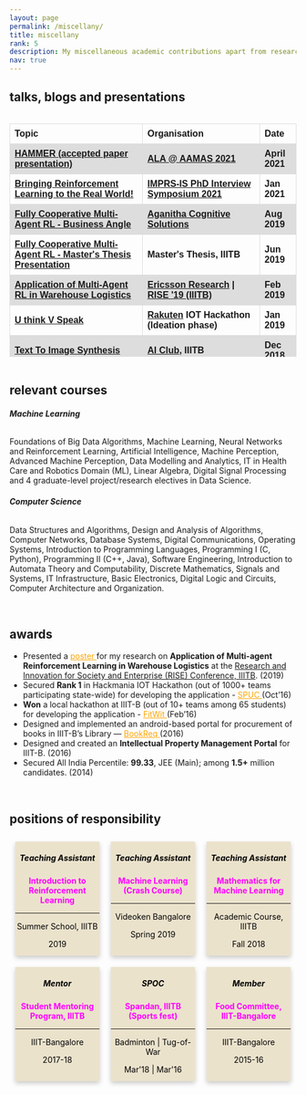 ```yaml
---
layout: page
permalink: /miscellany/
title: miscellany
rank: 5
description: My miscellaneous academic contributions apart from research. 
nav: true
--- 
```


<style>
table {
  font-family: arial, sans-serif;
  /* border-collapse: collapse; */
  width: 100%;
}
td, th {
  border: 1px solid #dddddd;
  text-align: left;
  padding: 8px;
}

tr:nth-child(even) {
  background-color: #dddddd;
}
</style>

## talks, blogs and presentations 


<div style="width:100%;height:425px;overflow:auto;">

<table>

<tr>
    <th><b>Topic</b></th>
    <th><b>Organisation</b></th>
    <th><b>Date</b></th>
</tr>

<tr>
    <th><a href="https://www.dropbox.com/s/jxu3riy0jxgar22/HAMMER___ALA_Presentation.pdf?dl=0">HAMMER (accepted paper presentation)</a></th>
    <th><a href="https://ala2021.vub.ac.be/">ALA @ AAMAS 2021</a></th>
    <th>April 2021</th>
</tr>

<tr>
    <th><a href="https://www.dropbox.com/s/i2l1ebve154mxsm/Bringing_RL_to_the_Real_World.pdf?dl=0">Bringing Reinforcement Learning to the Real World!</a></th>
    <th><a href="https://imprs.is.mpg.de/program">IMPRS-IS PhD Interview Symposium 2021</a></th>
    <th>Jan 2021</th>
</tr>

<tr>
    <th><a href="https://www.dropbox.com/s/8ti5swd2yzvn5du/Master's Thesis - Business Angle.pdf?dl=0">Fully Cooperative Multi-Agent RL - Business Angle</a></th>
    <th><a href="https://imprs.is.mpg.de/program">Aganitha Cognitive Solutions</a></th>
    <th>Aug 2019</th>
</tr>

<tr>
    <th><a href="https://www.dropbox.com/s/piu9ejewd6isse5/thesis_ppt.pdf?dl=0">Fully Cooperative Multi-Agent RL - Master's Thesis Presentation</a></th>
    <th>Master's Thesis, IIITB</th>
    <th>Jun 2019</th>
</tr>

<tr>
    <th><a href="https://www.dropbox.com/s/yshx7wxb1aj91pt/Application%20of%20MARL%20in%20Warehouse%20Logistics.pdf?dl=0">Application of Multi-Agent RL in Warehouse Logistics</a></th>
    <th><a href="https://www.ericsson.com/en">Ericsson Research</a> | <a href="https://www.iiitb.ac.in/news-events/rise-2019#:~:text=4%3A53%20PM-,IIITB,Information%20Technology%20Bangalore%20(IIITB).">RISE '19 (IIITB)</a></th>
    <th>Feb 2019</th>
</tr>

<tr>
    <th><a href="https://www.dropbox.com/s/au6io7y1miza7te/U%20Think%20V%20Speak.pdf?dl=0">U think V Speak</a></th>
    <th><a href="https://www.rakuten.com/">Rakuten</a> IOT Hackathon (Ideation phase)</th>
    <th>Jan 2019</th>
</tr>

<tr>
    <th><a href="https://medium.com/datadriveninvestor/text-to-image-synthesis-6e5de1bf86ec">Text To Image Synthesis</a></th>
    <th><a href="https://medium.com/ai-club-iiitb">AI Club</a>, IIITB</th>
    <th>Dec 2018</th>
</tr>

<tr>
    <th><a href="https://medium.com/@aiclubiiitb">Hands-on Session on Getting Started with Implementing RL</a></th>
    <th><a href="https://medium.com/ai-club-iiitb">AI Club</a>, IIITB</th>
    <th>Nov 2018</th>
</tr>

<tr>
    <th><a href="https://www.dropbox.com/s/8pmypde3zzu5sug/DCGAN%20presentation.pdf?dl=0">Deep Convolutional GAN</a></th>
    <th>Research Elective, IIITB (<a style="color:orange" href="https://scholar.google.com/citations?user=tVEF11EAAAAJ&hl=en">Prof. Dinesh Babu J</a>)</th>
    <th>Nov 2018</th>
</tr>

<tr>
    <th><a href="https://www.dropbox.com/s/t3622ztxk1vmajc/A%20Comprehensive%20Survey%20of%20Multi-Agent%20Reinforcement%20Learning.pdf?dl=0">A Comprehensive Survey of Multi-Agent RL</a></th>
    <th>Research Elective, IIITB (<a style="color:orange" href="https://www.iiitb.ac.in/faculty/g-srinivasaraghavan">Prof. GS Raghavan</a>)</th>
    <th>Oct 2018</th>
</tr> 

<tr>
    <th><a href="https://medium.com/ai-club-iiitb/introduction-to-reinforcement-learning-7ab7797dd68b">Introduction to Reinforcement Learning</a></th>
    <th><a href="https://medium.com/ai-club-iiitb">AI Club</a>, IIITB</th>
    <th>Sept 2018</th>
</tr>

<tr>
    <th><a href="https://www.dropbox.com/s/gi795t75octnamp/Faster%20RCNN%20presentation.pdf?dl=0">Region-based Convolutional Neural Networks</a></th>
    <th>Advanced Machine Perception, IIITB (<a style="color:orange" href="https://scholar.google.com/citations?user=tVEF11EAAAAJ&hl=en">Prof. Dinesh Babu J</a>)</th>
    <th>Sept 2018</th>
</tr> 

<tr>
    <th><a href="https://www.dropbox.com/s/chn9z3266s6uasv/Remote%20Sensing%20Project%3A%20Chennai%20Floods%202015.pdf?dl=0">Remote Sensing Project: Chennai Floods 2015</a></th>
    <th>IT in Domains, IIITB (<a style="color:orange" href="https://www.iiitb.ac.in/faculty/uttam-kumar">Prof. Uttam Kumar</a>)</th>
    <th>May 2018</th>
</tr> 

<tr>
    <th><a href="https://www.dropbox.com/s/24xz1rc3fiur5vo/QUALITATIVE%20INFERENCE%20ENGINE%20WITH%20MULTIMODAL%20INTERACTION.pdf?dl=0">Qualitative Inference Engine with Multimodal Interactions</a></th>
    <th>Artificial Intelligence, IIITB (<a style="color:orange" href="https://www.iiitb.ac.in/faculty/shrisha-rao">Prof. Shrisha Rao</a>)</th>
    <th>Jan 2018</th>
</tr> 

<tr>
    <th><a href="https://www.dropbox.com/s/qzfesj8ip0xejb0/Classification%20of%20Medical%20Images%20-%20Sigtuple.pdf?dl=0">Classification of Medical Images (A Sigtuple Project)</a></th>
    <th><a href="https://sigtuple.com/">Sigtuple</a> | Project Elective, IIITB (<a style="color:orange" href="https://www.iiitb.ac.in/faculty/g-n-srinivasa-prasanna">Prof. GNS Prasanna</a>)</th>
    <th>Jan 2018</th>
</tr> 

<tr>
    <th><a href="https://www.dropbox.com/s/vwqxpz6gwpl5v44/EGov-CGNet%20Swara%20Project.pdf?dl=0">CGNet Swara (Microsoft Research Project)</a></th>
    <th><a href="https://www.microsoft.com/en-us/research/lab/microsoft-research-india/">Microsoft Research India</a> | E-Governance, IIITB</th>
    <th>Dec 2017</th>
</tr> 

<tr>
    <th><a href="https://www.dropbox.com/s/1t22x02fa9pnuhz/BRAIN%20TUMOR%20SEGMENTATION%20AND%20CLASSIFICATION.pdf?dl=0">Brain Tumour Segmentation and Classification</a></th>
    <th>Machine Learning, IIITB (<a style="color:orange" href="https://www.iiitb.ac.in/faculty/g-srinivasaraghavan">Prof. GS Raghavan</a>)</th>
    <th>Nov 2017</th>
</tr> 



<tr>
    <th><a href="https://www.dropbox.com/s/k7eaw0jf664ihfe/SPUC.pdf?dl=0">Smart Pollution Under Control (SPUC)</a></th>
    <th>Hackmania IOT Hackathon (Winner)</th>
    <th>Oct 2016</th>
</tr> 


</table> 
</div>
<br> 

## relevant courses  

<!-- ##### At NYU

<h6><b>Machine Learning</b></h6>
<p>Machine Learning, Reinforcement Learning, Artificial Intelligence </p> 

<h6><b>Computer Engineering</b></h6>
<p>Data Structures and Algorithms, Design and Analysis of Algorithms, Computer Networks, Database Systems, Digital Communications, Operating Systems, Introduction to Programming Languages.</p>

##### At IIIT-Bangalore   -->

<h6><b>Machine Learning</b></h6> 
<p>Foundations of Big Data Algorithms, Machine Learning, Neural Networks and Reinforcement Learning, Artificial Intelligence, Machine Perception, Advanced Machine Perception, Data Modelling and Analytics, IT in Health Care and Robotics
Domain (ML), Linear Algebra, Digital Signal Processing and 4 graduate-level project/research electives in Data Science.</p> 

<h6><b>Computer Science</b></h6>
<p>Data Structures and Algorithms, Design and Analysis of Algorithms, Computer Networks, Database Systems, Digital Communications, Operating Systems, Introduction to Programming Languages, Programming I (C, Python), Programming II
(C++, Java), Software Engineering, Introduction to Automata Theory and Computability, Discrete Mathematics, Signals and
Systems, IT Infrastructure, Basic Electronics, Digital Logic and Circuits, Computer Architecture and Organization.</p>

<br>

## awards 
<ul>

<li> Presented a <a href="https://www.dropbox.com/s/y6mzcslm6p90s85/poster-RISE2019.pdf?dl=0" style="color:orange">poster <i class="fas fa-external-link-alt"></i></a> for my research on <span style="font-weight: bold;">Application of Multi-agent Reinforcement Learning in Warehouse Logistics</span> at the <a href="https://www.iiitb.ac.in/news-events/rise-2019#:~:text=4%3A53%20PM-,IIITB,Information%20Technology%20Bangalore%20(IIITB).">Research and Innovation for Society and Enterprise (RISE) Conference, IIITB</a>. (2019) </li>

<li>Secured <span style="font-weight: bold;">Rank 1</span> in Hackmania IOT Hackathon (out of 1000+ teams participating state-wide) for developing the application - <a href="https://github.com/Nikunj-Gupta/SPUC" style="color:orange">SPUC <i class="fas fa-external-link-alt"></i></a> (Oct’16) </li>

<li><span style="font-weight: bold;">Won</span> a local hackathon at IIIT-B (out of 10+ teams among 65 students) for developing the application - <a href="https://nikunj-gupta.github.io/FitWit/" style="color:orange">FitWit <i class="fas fa-external-link-alt"></i></a> (Feb’16) </li>

<li>Designed and implemented an android-based portal for procurement of books in IIIT-B’s Library — <a href="https://github.com/Nikunj-Gupta/BookReq" style="color:orange">BookReq <i class="fas fa-external-link-alt"></i></a> (2016) </li>

<li>Designed and created an <span style="font-weight: bold;">Intellectual Property Management Portal</span> for IIIT-B. (2016) </li>

<li>Secured All India Percentile: <span style="font-weight: bold;">99.33</span>, JEE (Main); among <span style="font-weight: bold;">1.5+</span> million candidates. (2014) </li>

</ul> 


<br>

## positions of responsibility 
<style>
/* body {
  font-family: Arial, Helvetica, sans-serif;
} */

.flip-card {
  background-color: transparent;
  width: 200px;
  height: 200px;
  perspective: 1000px;
  margin:10px;
}

.flip-card-inner {
  position: relative;
  width: 100%;
  height: 100%;
  text-align: center;
  transition: transform 0.6s;
  transform-style: preserve-3d;
  box-shadow: 0 4px 8px 0 rgba(0,0,0,0.2);
}

.flip-card:hover .flip-card-inner {
  transform: rotateY(180deg);
}

.flip-card-front, .flip-card-back {
  position: absolute;
  width: 100%;
  height: 100%;
  -webkit-backface-visibility: hidden;
  backface-visibility: hidden;
}

.flip-card-front {
  background-color: #ebe2cc;
  color: black; 
}

.flip-card-back {
  background-color: #4205fa;
  color: white;
  transform: rotateY(180deg);
} 
.box {
  display: flex;
  justify-content: center;
  /* align-items: center; */
}
</style> 




<div class="box">

<!-- TA RL  -->
<div class="flip-card">
  <div class="flip-card-inner">
    <div class="flip-card-front">
      <h5><b>Teaching Assistant</b></h5> 
      <span style="font-weight: bold;color:magenta;">Introduction to Reinforcement Learning</span>
      <hr style="width:100%;text-align:center;margin-left:0">
      <p>Summer School, IIITB</p>
      <p>2019</p>
    </div>
    <div class="flip-card-back">
      <p>Held clarifying sessions for the RL Summer School lectures taught by <span style="font-weight: bold;color:orange;">Prof. Prashanth LA (IIT Madras)</span> at the Summer School for Machine Learning at IIIT Bangalore in 2019. </p>
    </div>
  </div>
</div>

<!-- TA ML  -->
<div class="flip-card">
  <div class="flip-card-inner">
    <div class="flip-card-front">
      <h5><b>Teaching Assistant</b></h5> 
      <span style="font-weight: bold;color:magenta;">Machine Learning <br>(Crash Course)</span> 
      <hr style="width:100%;text-align:center;margin-left:0">
      <p>Videoken Bangalore</p>
      <p>Spring 2019</p>
    </div>
    <div class="flip-card-back">
      <p>Conducted tutorial sessions and graded assignments for this 3-month corporate course organised by Videoken for TCS employees; Taught by <span style="font-weight: bold;color:orange;">Prof. A. Rajkumar (IIT-Madras)</span> and <span style="font-weight: bold;color:orange;">Prof. Ramamurthy</span>.</p> 
    </div>
  </div>
</div>


<!-- TA Maths for ML  -->
<div class="flip-card">
  <div class="flip-card-inner">
    <div class="flip-card-front">
      <h5><b>Teaching Assistant</b></h5> 
      <span style="font-weight: bold;color:magenta;">Mathematics for <br>Machine Learning</span>
      <hr style="width:100%;text-align:center;margin-left:0">
      <p>Academic Course, IIITB</p>
      <p>Fall 2018</p>
    </div>
    <div class="flip-card-back">
      <p>Facilitated discussions and held tutorial sessions; graded homework, assignments, and exams. Course was taught by <span style="font-weight: bold;color:orange;">Prof. Amit Chattopadhyay (IIITB)</span> and <span style="font-weight: bold;color:orange;">Prof. V Ramasubramanian (IIITB) </span>.</p>
    </div>
  </div>
</div>
</div>

<div class="box">

<!-- Student Mentor  -->
<div class="flip-card">
  <div class="flip-card-inner">
    <div class="flip-card-front">
      <h5><b>Mentor</b></h5> 
      <span style="font-weight: bold;color:magenta;">Student Mentoring Program, IIITB</span>
      <hr style="width:100%;text-align:center;margin-left:0">
      <p>IIIT-Bangalore</p>
      <p>2017-18</p>
    </div>
    <div class="flip-card-back">
      <p>Mentored five freshman year students and helped them transition to college life!</p>
    </div>
  </div>
</div>

<!-- SPOC  -->
<div class="flip-card">
  <div class="flip-card-inner">
    <div class="flip-card-front">
      <h5><b>SPOC</b></h5> 
      <span style="font-weight: bold;color:magenta;">Spandan, IIITB <br>(Sports fest)</span>
      <hr style="width:100%;text-align:center;margin-left:0">
      <p>Badminton | Tug-of-War</p>
      <p>Mar'18 | Mar'16</p>
    </div>
    <div class="flip-card-back">
      <p>Managed and organised sports matches for 500+ participants in 3 days during the fest.</p>
    </div>
  </div>
</div>

<!-- Food Committee  -->
<div class="flip-card">
  <div class="flip-card-inner">
    <div class="flip-card-front">
      <h5><b>Member</b></h5> 
      <span style="font-weight: bold;color:magenta;">Food Committee, <br>IIIT-Bangalore</span>
      <hr style="width:100%;text-align:center;margin-left:0">
      <p>IIIT-Bangalore</p>
      <p>2015-16</p>
    </div>
    <div class="flip-card-back">
      <p>Food Committee is a student-driven body at IIITB responsible for taking college mess related decisions; Represented 1200+ people!</p>
    </div>
  </div>
</div>
</div>

